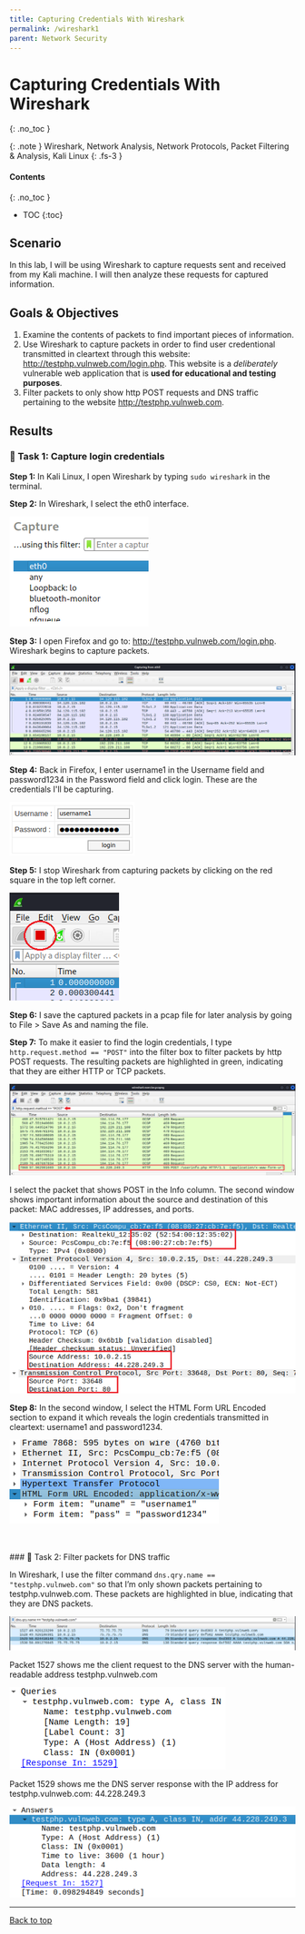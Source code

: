 ```yaml
---
title: Capturing Credentials With Wireshark
permalink: /wireshark1
parent: Network Security
---
```

# Capturing Credentials With Wireshark
{: .no_toc }

{: .note }
Wireshark, Network Analysis, Network Protocols, Packet Filtering & Analysis, Kali Linux
{: .fs-3 }

#### Contents
{: .no_toc }
- TOC
{:toc}

## Scenario
In this lab, I will be using Wireshark to capture requests sent and received from my Kali machine. I will then analyze these requests for captured information.

## Goals & Objectives

1. Examine the contents of packets to find important pieces of information.
2. Use Wireshark to capture packets in order to find user credentional transmitted in cleartext through this website: http://testphp.vulnweb.com/login.php. This website is a *deliberately* vulnerable web application that is **used for educational and testing purposes**.
3. Filter packets to only show http POST requests and DNS traffic pertaining to the website http://testphp.vulnweb.com.

## Results
### 📄 Task 1: Capture login credentials

**Step 1:**  In Kali Linux, I open Wireshark by typing ```sudo wireshark``` in the terminal.

**Step 2:** In Wireshark, I select the eth0 interface.

![](/assets/images/101_wireshark1/step2.png)

**Step 3:** I open Firefox and go to: http://testphp.vulnweb.com/login.php. Wireshark begins to capture packets.

![](/assets/images/101_wireshark1/step3.png)

**Step 4:** Back in Firefox, I enter username1 in the Username field and password1234 in the Password field and click login. These are the credentials I'll be capturing.

![](/assets/images/101_wireshark1/step4.png)

**Step 5:** I stop Wireshark from capturing packets by clicking on the red square in the top left corner.

![](/assets/images/101_wireshark1/step5.png)

**Step 6:** I save the captured packets in a pcap file for later analysis by going to File > Save As and naming the file.

**Step 7:** To make it easier to find the login credentials, I type ```http.request.method == "POST"``` into the filter box to filter packets by http POST requests. The resulting packets are highlighted in green, indicating that they are either HTTP or TCP packets. 

![](/assets/images/101_wireshark1/step7.png)

I select the packet that shows POST in the Info column. The second window shows important information about the source and destination of this packet: MAC addresses, IP addresses, and ports.

![](/assets/images/101_wireshark1/step8.png)

**Step 8:** In the second window, I select the HTML Form URL Encoded section to expand it which reveals the login credentials transmitted in cleartext: username1 and password1234.

![](/assets/images/101_wireshark1/step9.png)

<br>
<br>
### 📄 Task 2: Filter packets for DNS traffic

In Wireshark, I use the filter command ```dns.qry.name == "testphp.vulnweb.com"``` so that I’m only shown packets pertaining to testphp.vulnweb.com. These packets are highlighted in blue, indicating that they are DNS packets.

![](/assets/images/101_wireshark1/step10.png)

Packet 1527 shows me the client request to the DNS server with the human-readable address  testphp.vulnweb.com

![](/assets/images/101_wireshark1/step11a.png)

Packet 1529 shows me the DNS server response with the IP address for testphp.vulnweb.com: 44.228.249.3

![](/assets/images/101_wireshark1/step11b.png)

---

<a href="#top" id="back-to-top">Back to top</a>